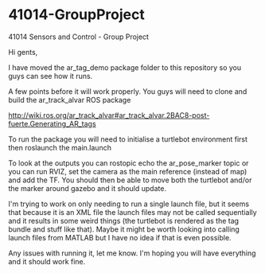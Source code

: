 # 41014-GroupProject
41014 Sensors and Control - Group Project


Hi gents,

I have moved the ar_tag_demo package folder to this repository so you guys can see how it runs.

A few points before it will work properly. You guys will need to clone and build the ar_track_alvar ROS package

http://wiki.ros.org/ar_track_alvar#ar_track_alvar.2BAC8-post-fuerte.Generating_AR_tags

To run the package you will need to initialise a turtlebot environment first then roslaunch the main.launch

To look at the outputs you can rostopic echo the ar_pose_marker topic or you can run RVIZ, set the camera as the main reference (instead of map) and add the TF. You should then be able to move both the turtlebot and/or the marker around gazebo and it should update.

I'm trying to work on only needing to run a single launch file, but it seems that because it is an XML file the launch files may not be called sequentially and it results in some weird things (the turtlebot is rendered as the tag bundle and stuff like that). Maybe it might be worth looking into calling launch files from MATLAB but I have no idea if that is even possible.

Any issues with running it, let me know. I'm hoping you will have everything and it should work fine.

